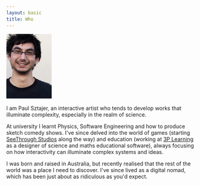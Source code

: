 ```yaml
---
layout: basic
title: Who
---
```

<img class="img-fluid float-right rounded ml-3" style="max-width: 120px;" alt="Photo of Paul Sztajer" title="Me, in portrait" src="profile.jpg" />

I am Paul Sztajer, an interactive artist who tends to develop works that illuminate complexity, especially in the realm of science.

At university I learnt Physics, Software Engineering and how to produce sketch comedy shows. I've since delved into the world of games (starting [SeeThrough Studios](seethroughstudios.com) along the way) and education (working at [3P Learning](3plearning.com) as a designer of science and maths educational software), always focusing on how interactivity can illuminate complex systems and ideas.

I was born and raised in Australia, but recently realised that the rest of the world was a place I need to discover. I've since lived as a digital nomad, which has been just about as ridiculous as you'd expect.
